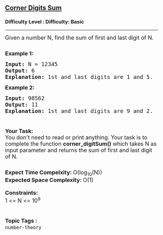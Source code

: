 <h2><a href="https://www.geeksforgeeks.org/problems/corner-digits1317/1?page=8&difficulty=Basic&status=unsolved,attempted&sortBy=accuracy">Corner Digits Sum</a></h2><h3>Difficulty Level : Difficulty: Basic</h3><hr><div class="problems_problem_content__Xm_eO"><p><span style="font-size:18px">Given a number N, find the sum of&nbsp;first and last digit of N. </span><br>
&nbsp;</p>

<p><span style="font-size:18px"><strong>Example 1:</strong></span></p>

<pre><span style="font-size:18px"><strong>Input: </strong>N = 12345
<strong>Output: </strong>6
<strong>Explanation: </strong>1st and last digits are 1 and 5.</span>
</pre>

<p><span style="font-size:18px"><strong>Example 2:</strong></span></p>

<pre><span style="font-size:18px"><strong>Input: </strong>98562
<strong>Output: </strong>11
<strong>Explanation: </strong>1st and last digits are 9 and 2. </span>
</pre>

<p>&nbsp;</p>

<p><span style="font-size:18px"><strong>Your Task:</strong><br>
You don't need to read or print anything. Your task is to complete the function&nbsp;<strong>corner_digitSum()</strong>&nbsp;which takes N as input parameter and returns the sum of first and last digit of N.</span><br>
&nbsp;</p>

<p><span style="font-size:18px"><strong>Expect Time Compelxity:&nbsp;</strong>O(log<sub>10</sub>(N))<br>
<strong>Expected Space Complexity:&nbsp;</strong>O(1)<br>
<br>
<strong>Constraints:</strong><br>
1 &lt;= N &lt;= 10<sup>9</sup></span></p>
</div><br><p><span style=font-size:18px><strong>Topic Tags : </strong><br><code>number-theory</code>&nbsp;